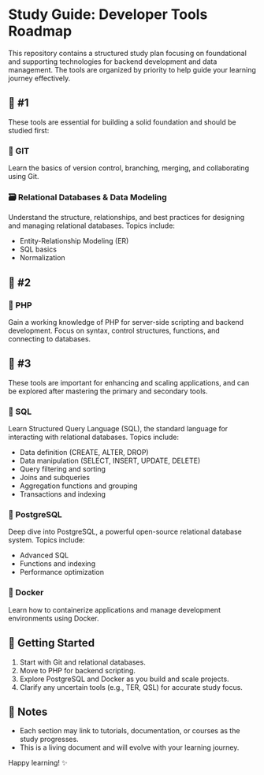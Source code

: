 # Study Guide: Developer Tools Roadmap

This repository contains a structured study plan focusing on foundational and supporting technologies for backend development and data management. The tools are organized by priority to help guide your learning journey effectively.

## 📘 #1

These tools are essential for building a solid foundation and should be studied first:

### 🔧 GIT
Learn the basics of version control, branching, merging, and collaborating using Git.

### 🗃️ Relational Databases & Data Modeling
Understand the structure, relationships, and best practices for designing and managing relational databases. Topics include:
- Entity-Relationship Modeling (ER)
- SQL basics
- Normalization

## 📙 #2

### 🐘 PHP
Gain a working knowledge of PHP for server-side scripting and backend development. Focus on syntax, control structures, functions, and connecting to databases.

## 📗 #3

These tools are important for enhancing and scaling applications, and can be explored after mastering the primary and secondary tools.

### 🧩 SQL
Learn Structured Query Language (SQL), the standard language for interacting with relational databases. Topics include:
- Data definition (CREATE, ALTER, DROP)
- Data manipulation (SELECT, INSERT, UPDATE, DELETE)
- Query filtering and sorting
- Joins and subqueries
- Aggregation functions and grouping
- Transactions and indexing

### 🐘 PostgreSQL
Deep dive into PostgreSQL, a powerful open-source relational database system. Topics include:
- Advanced SQL
- Functions and indexing
- Performance optimization

### 🐳 Docker
Learn how to containerize applications and manage development environments using Docker.

## 🚀 Getting Started

1. Start with Git and relational databases.
2. Move to PHP for backend scripting.
3. Explore PostgreSQL and Docker as you build and scale projects.
4. Clarify any uncertain tools (e.g., TER, QSL) for accurate study focus.

## 📌 Notes

- Each section may link to tutorials, documentation, or courses as the study progresses.
- This is a living document and will evolve with your learning journey.

Happy learning! ✨
